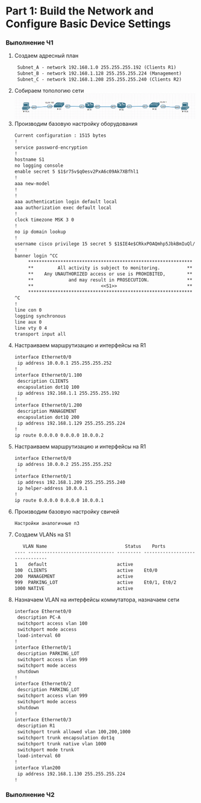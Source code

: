 # Part 1: Build the Network and Configure Basic Device Settings

### Выполнение Ч1
1. Создаем адресный план
    ```
     Subnet_A - network 192.168.1.0 255.255.255.192 (Clients R1)
     Subnet_B - network 192.168.1.128 255.255.255.224 (Management)
     Subnet_C - network 192.168.1.208 255.255.255.240 (Clients R2)
    ```
2. Собираем топологию сети
![img.png](img.png)
3. Производим базовую настройку оборудования
   ```
   Current configuration : 1515 bytes
   !
   service password-encryption
   !
   hostname S1
   no logging console
   enable secret 5 $1$r75v$qOesv2PxA6c09Ak7XBfhl1
   !
   aaa new-model
   !
   !
   aaa authentication login default local
   aaa authorization exec default local
   !
   clock timezone MSK 3 0
   !
   no ip domain lookup
   !
   username cisco privilege 15 secret 5 $1$IE4e$CRkxPOAQmhp5JbkBmIuQl/
   !
   banner login ^CC
        *************************************************************
        **         All activity is subject to monitoring.          **
        **    Any UNAUTHORIZED access or use is PROHIBITED,        **
        **             and may result in PROSECUTION.              **
        **                         <<S1>>                          **
        *************************************************************
   ^C
   !
   line con 0
   logging synchronous
   line aux 0
   line vty 0 4
   transport input all
   ```
4. Настраиваем маршрутизацию и интерфейсы на R1
    ```
    interface Ethernet0/0
     ip address 10.0.0.1 255.255.255.252
    !
    interface Ethernet0/1.100
     description CLIENTS
     encapsulation dot1Q 100
     ip address 192.168.1.1 255.255.255.192
    !
    interface Ethernet0/1.200
     description MANAGEMENT
     encapsulation dot1Q 200
     ip address 192.168.1.129 255.255.255.224
    !
    ip route 0.0.0.0 0.0.0.0 10.0.0.2
    ```
5. Настраиваем маршрутизацию и интерфейсы на R1
    ```
    interface Ethernet0/0
     ip address 10.0.0.2 255.255.255.252
    !
    interface Ethernet0/1
     ip address 192.168.1.209 255.255.255.240
     ip helper-address 10.0.0.1
    !
    ip route 0.0.0.0 0.0.0.0 10.0.0.1
    ```
6. Производим базовую настройку свичей
    ```
    Настройки аналогичные п3
   ```
7. Создаем VLANs на S1
    ```
       VLAN Name                             Status    Ports
    ---- -------------------------------- --------- -------------------------------
    1    default                          active
    100  CLIENTS                          active    Et0/0
    200  MANAGEMENT                       active
    999  PARKING_LOT                      active    Et0/1, Et0/2
    1000 NATIVE                           active
    ```
8. Назначаем VLAN на интерфейсы коммутатора, назначаем сети
    ```
    interface Ethernet0/0
     description PC-A
     switchport access vlan 100
     switchport mode access
     load-interval 60
    !
    interface Ethernet0/1
     description PARKING_LOT
     switchport access vlan 999
     switchport mode access
     shutdown
    !
    interface Ethernet0/2
     description PARKING_LOT
     switchport access vlan 999
     switchport mode access
     shutdown
    !
    interface Ethernet0/3
     description R1
     switchport trunk allowed vlan 100,200,1000
     switchport trunk encapsulation dot1q
     switchport trunk native vlan 1000
     switchport mode trunk
     load-interval 60
    !   
    interface Vlan200
     ip address 192.168.1.130 255.255.255.224
    !
    ```
### Выполнение Ч2

